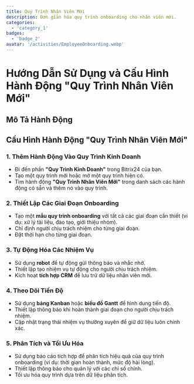 ```yaml
---
title: Quy Trình Nhân Viên Mới
description: Đơn giản hóa quy trình onboarding cho nhân viên mới.
categories: 
  - 'category_1'
badges: 
  - 'badge_2'
avatar: '/activities/EmployeeOnboarding.webp'
---
```


# Hướng Dẫn Sử Dụng và Cấu Hình Hành Động "Quy Trình Nhân Viên Mới"

## Mô Tả Hành Động

## **Cấu Hình Hành Động "Quy Trình Nhân Viên Mới"**

### 1. Thêm Hành Động Vào Quy Trình Kinh Doanh
- Đi đến phần **"Quy Trình Kinh Doanh"** trong Bitrix24 của bạn.
- Tạo một quy trình mới hoặc mở một quy trình hiện có.
- Tìm hành động **"Quy Trình Nhân Viên Mới"** trong danh sách các hành động có sẵn và thêm nó vào quy trình.

### 2. Thiết Lập Các Giai Đoạn Onboarding
- Tạo một **mẫu quy trình onboarding** với tất cả các giai đoạn cần thiết (ví dụ: xử lý tài liệu, đào tạo, giới thiệu nhóm).
- Chỉ định người chịu trách nhiệm cho từng giai đoạn.
- Đặt thời hạn cho từng giai đoạn.

### 3. Tự Động Hóa Các Nhiệm Vụ
- Sử dụng **robot** để tự động gửi thông báo và nhắc nhở.
- Thiết lập tạo nhiệm vụ tự động cho người chịu trách nhiệm.
- Kích hoạt **tích hợp CRM** để lưu trữ dữ liệu nhân viên mới.

### 4. Theo Dõi Tiến Độ
- Sử dụng **bảng Kanban** hoặc **biểu đồ Gantt** để hình dung tiến độ.
- Thiết lập thông báo khi hoàn thành giai đoạn cho người chịu trách nhiệm.
- Cập nhật trạng thái nhiệm vụ thường xuyên để giữ dữ liệu luôn chính xác.

### 5. Phân Tích và Tối Ưu Hóa
- Sử dụng báo cáo tích hợp để phân tích hiệu quả của quy trình onboarding (ví dụ: thời gian hoàn thành, mức độ hài lòng).
- Thiết lập thông báo cho quản lý với các chỉ số chính.
- Tối ưu hóa quy trình dựa trên dữ liệu phân tích.